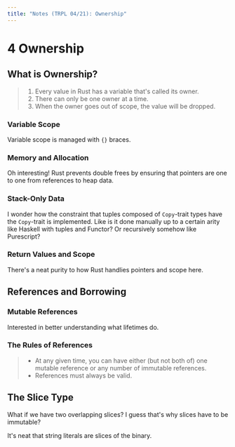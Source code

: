```yaml
---
title: "Notes (TRPL 04/21): Ownership"
---
```


# 4 Ownership

## What is Ownership?

> 1. Every value in Rust has a variable that's called its owner.
> 2. There can only be one owner at a time.
> 3. When the owner goes out of scope, the value will be dropped.

### Variable Scope

Variable scope is managed with `{}` braces.

### Memory and Allocation

Oh interesting! Rust prevents double frees by ensuring that pointers are one to
one from references to heap data.

### Stack-Only Data

I wonder how the constraint that tuples composed of `Copy`-trait types have the
`Copy`-trait is implemented. Like is it done manually up to a certain arity like
Haskell with tuples and Functor? Or recursively somehow like Purescript?

### Return Values and Scope

There's a neat purity to how Rust handlies pointers and scope here.

## References and Borrowing

### Mutable References

Interested in better understanding what lifetimes do.

### The Rules of References

> - At any given time, you can have either (but not both of) one mutable
>   reference or any number of immutable references.
> - References must always be valid.

## The Slice Type

What if we have two overlapping slices? I guess that's why slices have to be
immutable?

It's neat that string literals are slices of the binary.

 

